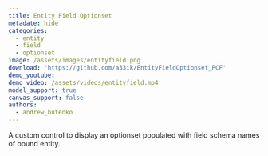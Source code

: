 ```yaml
---
title: Entity Field Optionset
metadate: hide
categories:
  - entity
  - field
  - optionset
image: /assets/images/entityfield.png
download: 'https://github.com/a33ik/EntityFieldOptionset_PCF'
demo_youtube:
demo_video: /assets/videos/entityfield.mp4
model_support: true
canvas_support: false
authors:
  - andrew_butenko
---
```


A custom control to display an optionset populated with field schema names of bound entity.

